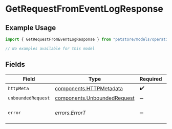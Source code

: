 # GetRequestFromEventLogResponse

## Example Usage

```typescript
import { GetRequestFromEventLogResponse } from "petstore/models/operations";

// No examples available for this model
```

## Fields

| Field                                                                      | Type                                                                       | Required                                                                   | Description                                                                |
| -------------------------------------------------------------------------- | -------------------------------------------------------------------------- | -------------------------------------------------------------------------- | -------------------------------------------------------------------------- |
| `httpMeta`                                                                 | [components.HTTPMetadata](../../models/components/httpmetadata.md)         | :heavy_check_mark:                                                         | N/A                                                                        |
| `unboundedRequest`                                                         | [components.UnboundedRequest](../../models/components/unboundedrequest.md) | :heavy_minus_sign:                                                         | OK                                                                         |
| `error`                                                                    | *errors.ErrorT*                                                            | :heavy_minus_sign:                                                         | Default error response                                                     |
